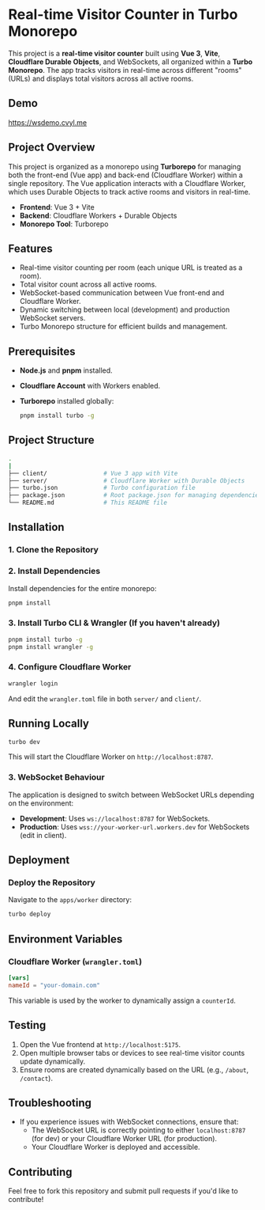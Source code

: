 # Real-time Visitor Counter in Turbo Monorepo

This project is a **real-time visitor counter** built using **Vue 3**, **Vite**, **Cloudflare Durable Objects**, and WebSockets, all organized within a **Turbo Monorepo**. The app tracks visitors in real-time across different "rooms" (URLs) and displays total visitors across all active rooms.

## Demo

<https://wsdemo.cvyl.me>

## Project Overview

This project is organized as a monorepo using **Turborepo** for managing both the front-end (Vue app) and back-end (Cloudflare Worker) within a single repository. The Vue application interacts with a Cloudflare Worker, which uses Durable Objects to track active rooms and visitors in real-time.

- **Frontend**: Vue 3 + Vite
- **Backend**: Cloudflare Workers + Durable Objects
- **Monorepo Tool**: Turborepo

## Features

- Real-time visitor counting per room (each unique URL is treated as a room).
- Total visitor count across all active rooms.
- WebSocket-based communication between Vue front-end and Cloudflare Worker.
- Dynamic switching between local (development) and production WebSocket servers.
- Turbo Monorepo structure for efficient builds and management.

## Prerequisites

- **Node.js** and **pnpm** installed.
- **Cloudflare Account** with Workers enabled.
- **Turborepo** installed globally:

  ```bash
  pnpm install turbo -g
  ```

## Project Structure

```sh
.
| 
├── client/                # Vue 3 app with Vite
├── server/                # Cloudflare Worker with Durable Objects
├── turbo.json             # Turbo configuration file
├── package.json           # Root package.json for managing dependencies
└── README.md              # This README file
```

## Installation

### 1. Clone the Repository

### 2. Install Dependencies

Install dependencies for the entire monorepo:

```bash
pnpm install
```

### 3. Install Turbo CLI & Wrangler (If you haven't already)

```bash
pnpm install turbo -g
pnpm install wrangler -g
```

### 4. Configure Cloudflare Worker

```bash
wrangler login
```

And edit the `wrangler.toml` file in both `server/` and `client/`.

## Running Locally

```bash
turbo dev
```

This will start the Cloudflare Worker on `http://localhost:8787`.

### 3. WebSocket Behaviour

The application is designed to switch between WebSocket URLs depending on the environment:

- **Development**: Uses `ws://localhost:8787` for WebSockets.
- **Production**: Uses `wss://your-worker-url.workers.dev` for WebSockets (edit in client).

## Deployment

### Deploy the Repository

Navigate to the `apps/worker` directory:

```bash
turbo deploy
```

## Environment Variables

### Cloudflare Worker (`wrangler.toml`)

```toml
[vars]
nameId = "your-domain.com"
```

This variable is used by the worker to dynamically assign a `counterId`.

## Testing

1. Open the Vue frontend at `http://localhost:5175`.
2. Open multiple browser tabs or devices to see real-time visitor counts update dynamically.
3. Ensure rooms are created dynamically based on the URL (e.g., `/about`, `/contact`).

## Troubleshooting

- If you experience issues with WebSocket connections, ensure that:
  - The WebSocket URL is correctly pointing to either `localhost:8787` (for dev) or your Cloudflare Worker URL (for production).
  - Your Cloudflare Worker is deployed and accessible.

## Contributing

Feel free to fork this repository and submit pull requests if you'd like to contribute!

